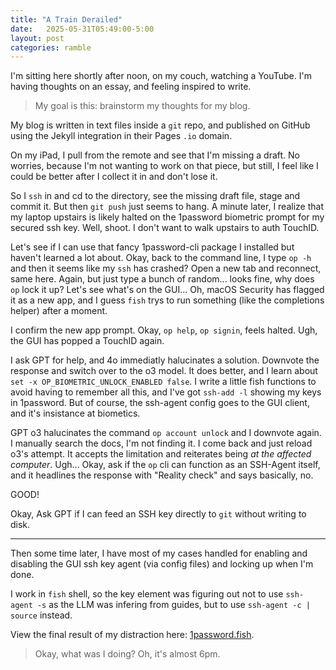 ```yaml
---
title: "A Train Derailed"
date:   2025-05-31T05:49:00-5:00
layout: post
categories: ramble
---
```


I'm sitting here shortly after noon, on my couch, watching a YouTube. I'm having thoughts on an essay, and feeling inspired to write.

> My goal is this: brainstorm my thoughts for my blog.

My blog is written in text files inside a `git` repo, and published on GitHub using the Jekyll integration in their Pages `.io` domain.

On my iPad, I pull from the remote and see that I'm missing a draft. No worries, because I'm not wanting to work on that piece, but still, I feel like I could be better after I collect it in and don't lose it.

So I `ssh` in and cd to the directory, see the missing draft file, stage and commit it. But then `git push` just seems to hang. A minute later, I realize that my laptop upstairs is likely halted on the 1password biometric prompt for my secured ssh key. Well, shoot. I don't want to walk upstairs to auth TouchID.

Let's see if I can use that fancy 1password-cli package I installed but haven't learned a lot about. Okay, back to the command line, I type `op -h` and then it seems like my `ssh` has crashed? Open a new tab and reconnect, same here. Again, but just type a bunch of random... looks fine, why does `op` lock it up? Let's see what's on the GUI... Oh, macOS Security has flagged it as a new app, and I guess `fish` trys to run something (like the completions helper) after a moment.

I confirm the new app prompt. Okay, `op help`, `op signin`, feels halted. Ugh, the GUI has popped a TouchID again.

I ask GPT for help, and 4o immediatly halucinates a solution. Downvote the response and switch over to the o3 model. It does better, and I learn about `set -x OP_BIOMETRIC_UNLOCK_ENABLED false`. I write a little fish functions to avoid having to remember all this, and I've got `ssh-add -l` showing my keys in 1password. But of course, the ssh-agent config goes to the GUI client, and it's insistance at biometics.

GPT o3 halucinates the command `op account unlock` and I downvote again. I manually search the docs, I'm not finding it. I come back and just reload o3's attempt. It accepts the limitation and reiterates being _at the affected computer_. Ugh... Okay, ask if the `op` cli can function as an SSH-Agent itself, and it headlines the response with "Reality check" and says basically, no.

GOOD!

Okay, Ask GPT if I can feed an SSH key directly to `git` without writing to disk.

---

Then some time later, I have most of my cases handled for enabling and disabling the GUI ssh key agent (via config files) and locking up when I'm done.

I work in `fish` shell, so the key element was figuring out not to use `ssh-agent -s` as the LLM was infering from guides, but to use `ssh-agent -c | source` instead.

View the final result of my distraction here: [1password.fish](https://github.com/dotHTM/fish_hacks/blob/master/modules/1password.fish).

> Okay, what was I doing? Oh, it's almost 6pm.
